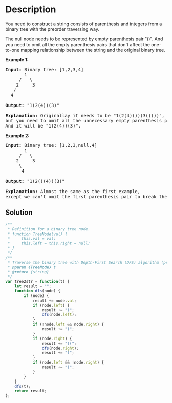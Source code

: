 # Description

You need to construct a string consists of parenthesis and integers from a binary tree with the preorder traversing way.

The null node needs to be represented by empty parenthesis pair "()". And you need to omit all the empty parenthesis pairs that don't affect the one-to-one mapping relationship between the string and the original binary tree.

**Example 1:**
<pre>
<b>Input:</b> Binary tree: [1,2,3,4]
       1
     /   \
    2     3
   /    
  4     <br>
<b>Output:</b> "1(2(4))(3)"<br>
<b>Explanation:</b> Originallay it needs to be "1(2(4)())(3()())", 
but you need to omit all the unnecessary empty parenthesis pairs. 
And it will be "1(2(4))(3)".
</pre>

**Example 2:**
<pre>
<b>Input:</b> Binary tree: [1,2,3,null,4]
       1
     /   \
    2     3
     \  
      4 <br>
<b>Output:</b> "1(2()(4))(3)"<br>
<b>Explanation:</b> Almost the same as the first example, 
except we can't omit the first parenthesis pair to break the one-to-one mapping relationship between the input and the output.
</pre>

## Solution
```javascript
/**
 * Definition for a binary tree node.
 * function TreeNode(val) {
 *     this.val = val;
 *     this.left = this.right = null;
 * }
 */
/**
 * Traverse the binary tree with Depth-First Search (DFS) algorithm (preorder)
 * @param {TreeNode} t
 * @return {string}
 */
var tree2str = function(t) {
    let result = "";
    function dfs(node) {
        if (node) {
            result += node.val;
            if (node.left) {
                result += "(";
                dfs(node.left);
            }
            if (!node.left && node.right) {
                result += "(";
            }
            if (node.right) {
                result += ")(";
                dfs(node.right);
                result += ")";
            }
            if (node.left && !node.right) {
                result += ")";
            }
        }
    }
    dfs(t);
    return result;
};
```
